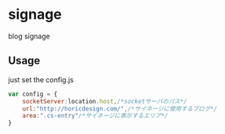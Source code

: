 signage
=======
blog signage

Usage
-------
just set the config.js

```javascript
var config = {
	socketServer:location.host,/*socketサーバのパス*/
	url:"http://horicdesign.com/",/*サイネージに使用するブログ*/
	area:".cs-entry"/*サイネージに表示するエリア*/
}
```